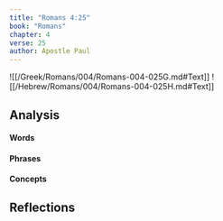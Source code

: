 ```yaml
---
title: "Romans 4:25"
book: "Romans"
chapter: 4
verse: 25
author: Apostle Paul
---
```

![[/Greek/Romans/004/Romans-004-025G.md#Text]]
![[/Hebrew/Romans/004/Romans-004-025H.md#Text]]

## Analysis

#### Words

#### Phrases

#### Concepts

## Reflections
